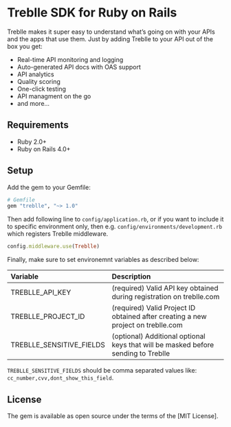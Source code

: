 # Treblle SDK for Ruby on Rails

Treblle makes it super easy to understand what’s going on with your APIs and the apps that use them. Just by adding Treblle to your API out of the box you get:

* Real-time API monitoring and logging
* Auto-generated API docs with OAS support
* API analytics
* Quality scoring
* One-click testing
* API managment on the go
* and more...

## Requirements
* Ruby 2.0+
* Ruby on Rails 4.0+

## Setup

Add the gem to your Gemfile:

```rb
# Gemfile
gem "treblle", "~> 1.0"
```

Then add following line to `config/application.rb`, or if you want to include it to specific environment only, then e.g. `config/environments/development.rb` which registers Treblle middleware.

```rb
config.middleware.use(Treblle)
```

Finally, make sure to set environemnt variables as described below:

| Variable                | Description                                                                      |
| :----------------       | :--------------------------------------------------------------------------------|
| TREBLLE_API_KEY         | (required) Valid API key obtained during registration on treblle.com             |
| TREBLLE_PROJECT_ID      | (required) Valid Project ID obtained after creating a new project on treblle.com |
| TREBLLE_SENSITIVE_FIELDS| (optional) Additional optional keys that will be masked before sending to Treblle|

`TREBLLE_SENSITIVE_FIELDS` should be comma separated values like: `cc_number,cvv,dont_show_this_field`.

## License

The gem is available as open source under the terms of the [MIT License].
